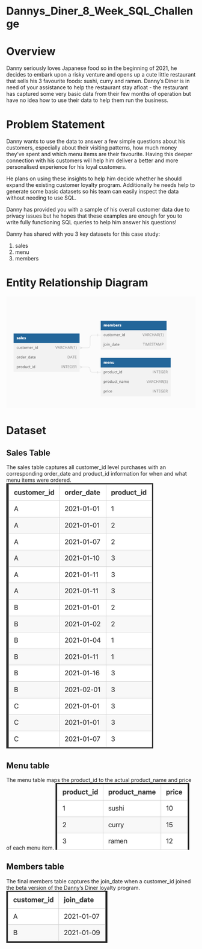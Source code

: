 # Dannys_Diner_8_Week_SQL_Challenge
# Overview
Danny seriously loves Japanese food so in the beginning of 2021, he decides to embark upon a risky venture and opens up a cute little restaurant that sells his 3 favourite foods: sushi, curry and ramen. Danny’s Diner is in need of your assistance to help the restaurant stay afloat - the restaurant has captured some very basic data from their few months of operation but have no idea how to use their data to help them run the business.
# Problem Statement
Danny wants to use the data to answer a few simple questions about his customers, especially about their visiting patterns, how much money they’ve spent and  which menu items are their favourite. Having this deeper connection with his customers will help him deliver a better and more personalised experience for his loyal customers.

He plans on using these insights to help him decide whether he should expand the existing customer loyalty program. Additionally he needs help to generate some basic datasets so his team can easily inspect the data without needing to use SQL.

Danny has provided you with a sample of his overall customer data due to privacy issues but he hopes that these examples are enough for you to write fully functioning SQL queries to help him answer his questions!

Danny has shared with you 3 key datasets for this case study:

1. sales
2. menu
3. members

# Entity Relationship Diagram
![](entity_relationship_diagram.png)

# Dataset
## Sales Table
The sales table captures all customer_id level purchases with an corresponding order_date and product_id information for when and what menu items were ordered.
![](sales_table.png)

## Menu table
The menu table maps the product_id to the actual product_name and price of each menu item.
![](menu_table.png)

## Members table
The final members table captures the join_date when a customer_id joined the beta version of the Danny’s Diner loyalty program.
![](members_table.png)

